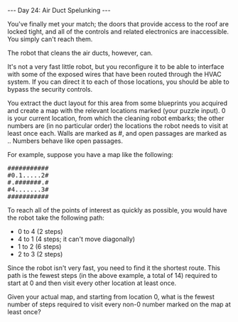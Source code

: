 --- Day 24: Air Duct Spelunking ---

You've finally met your match; the doors that provide access to the roof are locked tight, and all of the controls and related 
electronics are inaccessible. You simply can't reach them.

The robot that cleans the air ducts, however, can.

It's not a very fast little robot, but you reconfigure it to be able to interface with some of the exposed wires that have been 
routed through the HVAC system. If you can direct it to each of those locations, you should be able to bypass the security controls.

You extract the duct layout for this area from some blueprints you acquired and create a map with the relevant locations marked 
(your puzzle input). 0 is your current location, from which the cleaning robot embarks; the other numbers are (in no particular 
order) the locations the robot needs to visit at least once each. Walls are marked as #, and open passages are marked as .. Numbers 
behave like open passages.

For example, suppose you have a map like the following:
<pre>
###########
#0.1.....2#
#.#######.#
#4.......3#
###########
</pre>
To reach all of the points of interest as quickly as possible, you would have the robot take the following path:

- 0 to 4 (2 steps)
- 4 to 1 (4 steps; it can't move diagonally)
- 1 to 2 (6 steps)
- 2 to 3 (2 steps)

Since the robot isn't very fast, you need to find it the shortest route. This path is the fewest steps (in the above example, a 
total of 14) required to start at 0 and then visit every other location at least once.

Given your actual map, and starting from location 0, what is the fewest number of steps required to visit every non-0 number marked 
on the map at least once?
